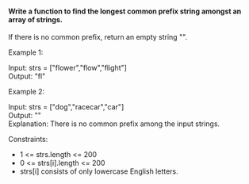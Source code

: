 #### Write a function to find the longest common prefix string amongst an array of strings.

If there is no common prefix, return an empty string "".


Example 1:

Input: strs = ["flower","flow","flight"] \
Output: "fl"


Example 2:

Input: strs = ["dog","racecar","car"] \
Output: "" \
Explanation: There is no common prefix among the input strings.
 

Constraints:

- 1 <= strs.length <= 200
- 0 <= strs[i].length <= 200
- strs[i] consists of only lowercase English letters.